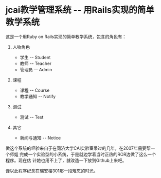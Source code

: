 jcai教学管理系统 -- 用Rails实现的简单教学系统
===============================================

这是一个用Ruby on Rails实现的简单教学系统，包含的角色有：

1. 人物角色
	* 学生 -- Student
	* 教师 -- Teacher
	* 管理员 -- Admin

2. 课程
	* 课程 -- Course
	* 教学通知 -- Notify

3. 测试
	* 测试 -- Test

4. 其它
	* 新闻与通知 -- Notice

做这个系统的经验来自于在同济大学CAI实验室呆过的几年，在2007年需要帮一个师姐
完成一个实验型的小系统，于是就边学着当时正热的ROR边做了这么一个程序。现在估
计她也用不上了，就改造一下放到Github上来吧。

谨以此程序纪念在瑞安楼301那一段难忘的时光。
